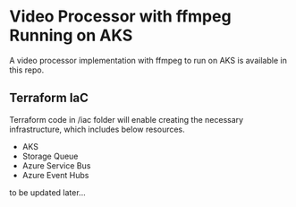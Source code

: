 # Video Processor with ffmpeg Running on AKS

A video processor implementation with ffmpeg to run on AKS is available in this repo.

## Terraform IaC 
Terraform code in /iac folder will enable creating the necessary infrastructure, which includes below resources.
- AKS
- Storage Queue
- Azure Service Bus
- Azure Event Hubs

to be updated later...